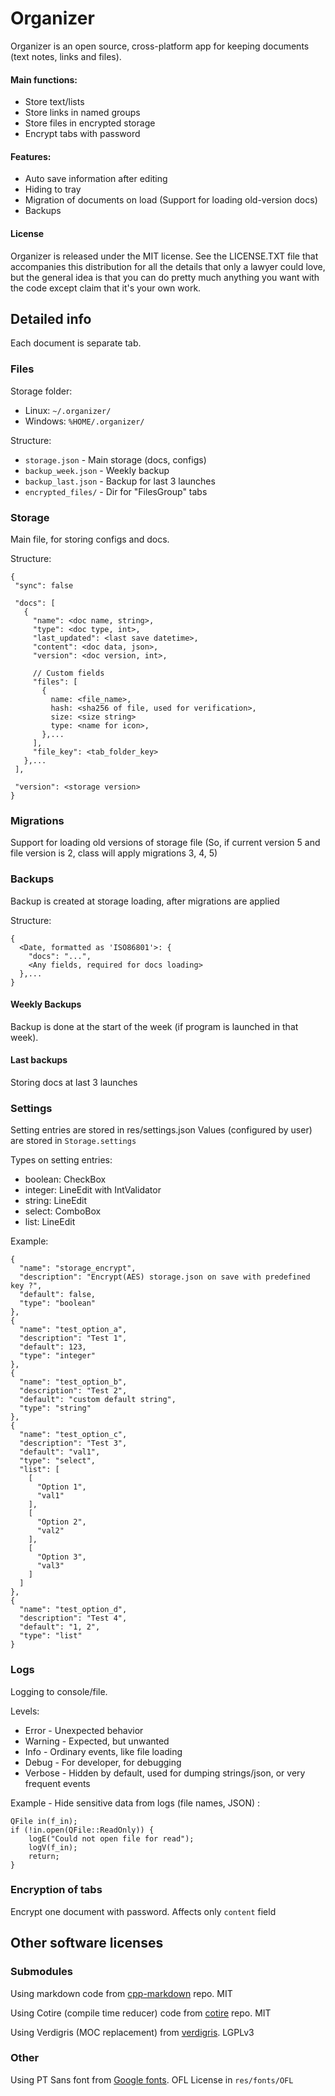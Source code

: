 # Organizer

Organizer is an open source, cross-platform app for keeping documents (text notes, links and files).


#### Main functions:
- Store text/lists
- Store links in named groups
- Store files in encrypted storage
- Encrypt tabs with password

#### Features:
- Auto save information after editing
- Hiding to tray
- Migration of documents on load (Support for loading old-version docs)
- Backups

#### License
Organizer is released under the MIT license. See the LICENSE.TXT file that accompanies this distribution for all the details that only a lawyer could love, but the general idea is that you can do pretty much anything you want with the code except claim that it's your own work.
    

## Detailed info
Each document is separate tab.

### Files
Storage folder:
- Linux: `~/.organizer/`
- Windows: `%HOME/.organizer/`

Structure:
- `storage.json` - Main storage (docs, configs)
- `backup_week.json` - Weekly backup
- `backup_last.json` - Backup for last 3 launches
- `encrypted_files/` - Dir for "FilesGroup" tabs


### Storage
Main file, for storing configs and docs.

Structure:
```
{
 "sync": false

 "docs": [
   {
     "name": <doc name, string>,
     "type": <doc type, int>,
     "last_updated": <last save datetime>,
     "content": <doc data, json>,
     "version": <doc version, int>,
   
     // Custom fields
     "files": [
       {
         name: <file_name>,
         hash: <sha256 of file, used for verification>,
         size: <size string>
         type: <name for icon>,
       },...
     ],
     "file_key": <tab_folder_key>
   },...
 ],
 
 "version": <storage version>
}
```


### Migrations
Support for loading old versions of storage file (So, if current version 5 and file version is 2, class will apply migrations 3, 4, 5)


### Backups
Backup is created at storage loading, after migrations are applied

Structure:
```
{
  <Date, formatted as 'ISO86801'>: {
    "docs": "...",
    <Any fields, required for docs loading>
  },...
}
```

#### Weekly Backups
Backup is done at the start of the week (if program is launched in that week).

#### Last backups
Storing docs at last 3 launches


### Settings
Setting entries are stored in res/settings.json
Values (configured by user) are stored in `Storage.settings`

Types on setting entries:
- boolean: CheckBox
- integer: LineEdit with IntValidator
- string: LineEdit
- select: ComboBox
- list: LineEdit

Example:
```
{
  "name": "storage_encrypt",
  "description": "Encrypt(AES) storage.json on save with predefined key ?",
  "default": false,
  "type": "boolean"
},
{
  "name": "test_option_a",
  "description": "Test 1",
  "default": 123,
  "type": "integer"
},
{
  "name": "test_option_b",
  "description": "Test 2",
  "default": "custom default string",
  "type": "string"
},
{
  "name": "test_option_c",
  "description": "Test 3",
  "default": "val1",
  "type": "select",
  "list": [
    [
      "Option 1",
      "val1"
    ],
    [
      "Option 2",
      "val2"
    ],
    [
      "Option 3",
      "val3"
    ]
  ]
},
{
  "name": "test_option_d",
  "description": "Test 4",
  "default": "1, 2",
  "type": "list"
}
```

### Logs
Logging to console/file.

Levels:
- Error - Unexpected behavior
- Warning - Expected, but unwanted
- Info - Ordinary events, like file loading
- Debug - For developer, for debugging
- Verbose - Hidden by default, used for dumping strings/json, or very frequent events

Example - Hide sensitive data from logs (file names, JSON) :
```
QFile in(f_in);
if (!in.open(QFile::ReadOnly)) {
    logE("Could not open file for read");
    logV(f_in);
    return;
}
```


### Encryption of tabs
Encrypt one document with password.
Affects only `content` field


## Other software licenses

### Submodules
Using markdown code from [cpp-markdown](https://github.com/sevenjay/cpp-markdown) repo. MIT

Using Cotire (compile time reducer) code from [cotire](https://github.com/sakra/cotire) repo. MIT

Using Verdigris (MOC replacement) from [verdigris](https://github.com/woboq/verdigris). LGPLv3

### Other
Using PT Sans font from [Google fonts](https://fonts.google.com/specimen/PT+Sans). OFL License in `res/fonts/OFL`
